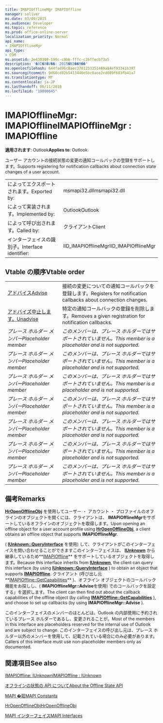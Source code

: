 ```yaml
---
title: IMAPIOfflineMgr IMAPIOffline
manager: soliver
ms.date: 03/09/2015
ms.audience: Developer
ms.topic: reference
ms.prod: office-online-server
localization_priority: Normal
api_name:
- IMAPIOfflineMgr
api_type:
- COM
ms.assetid: 3e430308-190c-c9bb-fffc-c26ffecb73a5
description: '�ŏI�X�V��: 2015�N3��9��'
ms.openlocfilehash: 644fad96c8aec3701233351469a84ef93341b397
ms.sourcegitcommit: 9d60cd82b5413446e5bc8ace2cd689f683fb41a7
ms.translationtype: MT
ms.contentlocale: ja-JP
ms.lasthandoff: 06/11/2018
ms.locfileid: "19800645"
---
```

# <a name="imapiofflinemgr--imapioffline"></a><span data-ttu-id="5eac5-103">IMAPIOfflineMgr: IMAPIOffline</span><span class="sxs-lookup"><span data-stu-id="5eac5-103">IMAPIOfflineMgr : IMAPIOffline</span></span>

  
  
<span data-ttu-id="5eac5-104">**適用されます**: Outlook</span><span class="sxs-lookup"><span data-stu-id="5eac5-104">**Applies to**: Outlook</span></span> 
  
<span data-ttu-id="5eac5-105">ユーザー アカウントの接続状態の変更の通知コールバックの登録をサポートします。</span><span class="sxs-lookup"><span data-stu-id="5eac5-105">Supports registering for notification callbacks about connection state changes of a user account.</span></span>
  
|||
|:-----|:-----|
|<span data-ttu-id="5eac5-106">によってエクスポートされます。</span><span class="sxs-lookup"><span data-stu-id="5eac5-106">Exported by:</span></span>  <br/> |<span data-ttu-id="5eac5-107">msmapi32.dll</span><span class="sxs-lookup"><span data-stu-id="5eac5-107">msmapi32.dll</span></span>  <br/> |
|<span data-ttu-id="5eac5-108">によって実装されます。</span><span class="sxs-lookup"><span data-stu-id="5eac5-108">Implemented by:</span></span>  <br/> |<span data-ttu-id="5eac5-109">Outlook</span><span class="sxs-lookup"><span data-stu-id="5eac5-109">Outlook</span></span>  <br/> |
|<span data-ttu-id="5eac5-110">によって呼び出されます。</span><span class="sxs-lookup"><span data-stu-id="5eac5-110">Called by:</span></span>  <br/> |<span data-ttu-id="5eac5-111">クライアント</span><span class="sxs-lookup"><span data-stu-id="5eac5-111">Client</span></span>  <br/> |
|<span data-ttu-id="5eac5-112">インターフェイスの識別子。</span><span class="sxs-lookup"><span data-stu-id="5eac5-112">Interface identifier:</span></span>  <br/> |<span data-ttu-id="5eac5-113">IID_IMAPIOfflineMgr</span><span class="sxs-lookup"><span data-stu-id="5eac5-113">IID_IMAPIOfflineMgr</span></span>  <br/> |
   
## <a name="vtable-order"></a><span data-ttu-id="5eac5-114">Vtable の順序</span><span class="sxs-lookup"><span data-stu-id="5eac5-114">Vtable order</span></span>

|||
|:-----|:-----|
|[<span data-ttu-id="5eac5-115">アドバイス</span><span class="sxs-lookup"><span data-stu-id="5eac5-115">Advise</span></span>](imapiofflinemgr-advise.md) <br/> |<span data-ttu-id="5eac5-116">接続の変更についての通知コールバックを登録します。</span><span class="sxs-lookup"><span data-stu-id="5eac5-116">Registers for notification callbacks about connection changes.</span></span>  <br/> |
|[<span data-ttu-id="5eac5-117">アドバイズ中止します。</span><span class="sxs-lookup"><span data-stu-id="5eac5-117">Unadvise</span></span>](imapiofflinemgr-unadvise.md) <br/> |<span data-ttu-id="5eac5-118">特定の通知コールバックの登録を削除します。</span><span class="sxs-lookup"><span data-stu-id="5eac5-118">Removes a given registration for notification callbacks.</span></span>  <br/> |
| <span data-ttu-id="5eac5-119">*プレース ホルダー メンバー*</span><span class="sxs-lookup"><span data-stu-id="5eac5-119">*Placeholder member*</span></span>  <br/> | <span data-ttu-id="5eac5-120">*このメンバーは、プレース ホルダーではサポートされていません。*</span><span class="sxs-lookup"><span data-stu-id="5eac5-120">*This member is a placeholder and is not supported.*</span></span>  <br/> |
| <span data-ttu-id="5eac5-121">*プレース ホルダー メンバー*</span><span class="sxs-lookup"><span data-stu-id="5eac5-121">*Placeholder member*</span></span>  <br/> | <span data-ttu-id="5eac5-122">*このメンバーは、プレース ホルダーではサポートされていません。*</span><span class="sxs-lookup"><span data-stu-id="5eac5-122">*This member is a placeholder and is not supported.*</span></span>  <br/> |
| <span data-ttu-id="5eac5-123">*プレース ホルダー メンバー*</span><span class="sxs-lookup"><span data-stu-id="5eac5-123">*Placeholder member*</span></span>  <br/> | <span data-ttu-id="5eac5-124">*このメンバーは、プレース ホルダーではサポートされていません。*</span><span class="sxs-lookup"><span data-stu-id="5eac5-124">*This member is a placeholder and is not supported.*</span></span>  <br/> |
| <span data-ttu-id="5eac5-125">*プレース ホルダー メンバー*</span><span class="sxs-lookup"><span data-stu-id="5eac5-125">*Placeholder member*</span></span>  <br/> | <span data-ttu-id="5eac5-126">*このメンバーは、プレース ホルダーではサポートされていません。*</span><span class="sxs-lookup"><span data-stu-id="5eac5-126">*This member is a placeholder and is not supported.*</span></span>  <br/> |
| <span data-ttu-id="5eac5-127">*プレース ホルダー メンバー*</span><span class="sxs-lookup"><span data-stu-id="5eac5-127">*Placeholder member*</span></span>  <br/> | <span data-ttu-id="5eac5-128">*このメンバーは、プレース ホルダーではサポートされていません。*</span><span class="sxs-lookup"><span data-stu-id="5eac5-128">*This member is a placeholder and is not supported.*</span></span>  <br/> |
| <span data-ttu-id="5eac5-129">*プレース ホルダー メンバー*</span><span class="sxs-lookup"><span data-stu-id="5eac5-129">*Placeholder member*</span></span>  <br/> | <span data-ttu-id="5eac5-130">*このメンバーは、プレース ホルダーではサポートされていません。*</span><span class="sxs-lookup"><span data-stu-id="5eac5-130">*This member is a placeholder and is not supported.*</span></span>  <br/> |
| <span data-ttu-id="5eac5-131">*プレース ホルダー メンバー*</span><span class="sxs-lookup"><span data-stu-id="5eac5-131">*Placeholder member*</span></span>  <br/> | <span data-ttu-id="5eac5-132">*このメンバーは、プレース ホルダーではサポートされていません。*</span><span class="sxs-lookup"><span data-stu-id="5eac5-132">*This member is a placeholder and is not supported.*</span></span>  <br/> |
   
## <a name="remarks"></a><span data-ttu-id="5eac5-133">備考</span><span class="sxs-lookup"><span data-stu-id="5eac5-133">Remarks</span></span>

<span data-ttu-id="5eac5-134">**[HrOpenOfflineObj](hropenofflineobj.md)** を使用してユーザー ・ アカウント ・ プロファイルのオフラインのオブジェクトを開くには、クライアントは、 **IMAPIOfflineMgr**をサポートしているオフラインのオブジェクトを取得します。</span><span class="sxs-lookup"><span data-stu-id="5eac5-134">Upon opening an offline object for a user account profile using **[HrOpenOfflineObj](hropenofflineobj.md)**, a client obtains an offline object that supports **IMAPIOfflineMgr**.</span></span> 
  
<span data-ttu-id="5eac5-135">( **[IUnknown::QueryInterface](http://msdn.microsoft.com/ja-jp/library/ms682521%28v=VS.85%29.aspx)** を使用) して、クライアントがこのインターフェイスを問い合わせることができますこのインターフェイスは、 **[IUnknown](http://msdn.microsoft.com/ja-jp/library/ms680509%28v=VS.85%29.aspx)** から継承しているため**[IMAPIOffline](imapiofflineiunknown.md)** をサポートしているオブジェクトを取得します。</span><span class="sxs-lookup"><span data-stu-id="5eac5-135">Because this interface inherits from **[IUnknown](http://msdn.microsoft.com/ja-jp/library/ms680509%28v=VS.85%29.aspx)**, the client can query this interface (by using **[IUnknown::QueryInterface](http://msdn.microsoft.com/ja-jp/library/ms682521%28v=VS.85%29.aspx)** ) to obtain an object that supports **[IMAPIOffline](imapiofflineiunknown.md)**.</span></span> <span data-ttu-id="5eac5-136">クライアント (呼び出し元**[IMAPIOffline::GetCapabilities](imapioffline-getcapabilities.md)** )、オフライン オブジェクトのコールバック機能をお探しし、( **IMAPIOfflineMgr::Advise**を使用) でのコールバックを設定する」を選択します。</span><span class="sxs-lookup"><span data-stu-id="5eac5-136">The client can then find out about the callback capabilities of the offline object (by calling **[IMAPIOffline::GetCapabilities](imapioffline-getcapabilities.md)** ), and choose to set up callbacks (by using **IMAPIOfflineMgr::Advise** ).</span></span> 
  
<span data-ttu-id="5eac5-137">このインターフェイスのメンバーのほとんどは、Outlook の内部使用に予約されているプレース ホルダーであるし、変更されることが。</span><span class="sxs-lookup"><span data-stu-id="5eac5-137">Most of the members in this interface are placeholders reserved for the internal use of Outlook and are subject to change.</span></span> <span data-ttu-id="5eac5-138">このインターフェイスの呼び出し元は、プレース ホルダー以外のメンバーを使用して、記載されている場合にのみ必要があります。</span><span class="sxs-lookup"><span data-stu-id="5eac5-138">Callers of this interface must use non-placeholder members only as documented.</span></span>
  
## <a name="see-also"></a><span data-ttu-id="5eac5-139">関連項目</span><span class="sxs-lookup"><span data-stu-id="5eac5-139">See also</span></span>



[<span data-ttu-id="5eac5-140">IMAPIOffline: IUnknown</span><span class="sxs-lookup"><span data-stu-id="5eac5-140">IMAPIOffline : IUnknown</span></span>](imapiofflineiunknown.md)


[<span data-ttu-id="5eac5-141">オフラインの状態の API について</span><span class="sxs-lookup"><span data-stu-id="5eac5-141">About the Offline State API</span></span>](about-the-offline-state-api.md)
  
[<span data-ttu-id="5eac5-142">MAPI �萔</span><span class="sxs-lookup"><span data-stu-id="5eac5-142">MAPI Constants</span></span>](mapi-constants.md)
  
[<span data-ttu-id="5eac5-143">HrOpenOfflineObj</span><span class="sxs-lookup"><span data-stu-id="5eac5-143">HrOpenOfflineObj</span></span>](hropenofflineobj.md)
  
[<span data-ttu-id="5eac5-144">MAPI インターフェイス</span><span class="sxs-lookup"><span data-stu-id="5eac5-144">MAPI Interfaces</span></span>](mapi-interfaces.md)

